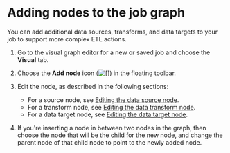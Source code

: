 # Adding nodes to the job graph<a name="edit-job-add-nodes"></a>

You can add additional data sources, transforms, and data targets to your job to support more complex ETL actions\.

1. Go to the visual graph editor for a new or saved job and choose the **Visual** tab\.

1. Choose the **Add node** icon \(![\[\]](http://docs.aws.amazon.com/glue/latest/ug/images/edit-toolbar-icon-add-orig.png)\) in the floating toolbar\.

1. Edit the node, as described in the following sections:
   + For a source node, see [Editing the data source node](edit-jobs-source.md)\.
   + For a transform node, see [Editing the data transform node](edit-jobs-transforms.md)\.
   + For a data target node, see [Editing the data target node](data-target-nodes.md#edit-jobs-target)\.

1. If you're inserting a node in between two nodes in the graph, then choose the node that will be the child for the new node, and change the parent node of that child node to point to the newly added node\.